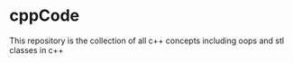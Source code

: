 # cppCode
This repository is the collection of all c++ concepts including oops and stl classes in c++
